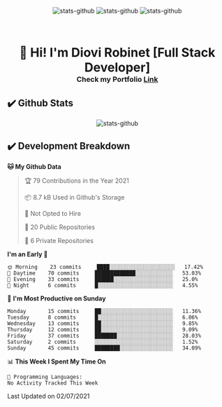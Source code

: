 <p align="center">
  <img src="https://img.shields.io/badge/-drobinet-blue?style=flat&logo=Linkedin&logoColor=white&link=https://www.linkedin.com/in/diovi-robinet-578782ab/" alt="stats-github" />
  <img src="https://img.shields.io/badge/Portfolio-47CCCC?style=flat&logo=Google-Chrome&logoColor=white&link=https://drobinetm.github.io/drobinetm-portfolio/" alt="stats-github" />
  <img src="https://img.shields.io/badge/-drobinetm-c14438?style=flat&logo=Gmail&logoColor=white&link=mailto:drobinetmorales@gmail.com" alt="stats-github" />
</p>

</br>

<h1>
  <p align="center">
    <!--Grettings-->
    👋 <b>Hi! I'm Diovi Robinet [Full Stack Developer]</b>
    <!--Portfolio Link-->
    <br>
     <sup><sup><sub> 
        Check my Portfolio
        <a name="link-portfolio" target="_blank" href="https://drobinetm.github.io/drobinetm-portfolio">Link</a>
     </sub></sup></sup> 
  </p>
</h1>

## ✔️  Github Stats

<p align="center"><img src="https://github-readme-stats.vercel.app/api?username=drobinetm&show_icons=true&theme=dark" alt="stats-github" /></p>


## ✔️ Development Breakdown
<!--START_SECTION:waka-->
**🐱 My Github Data** 

> 🏆 79 Contributions in the Year 2021
 > 
> 📦 8.7 kB Used in Github's Storage 
 > 
> 🚫 Not Opted to Hire
 > 
> 📜 20 Public Repositories 
 > 
> 🔑 6 Private Repositories  
 > 
**I'm an Early 🐤** 

```text
🌞 Morning    23 commits     ████░░░░░░░░░░░░░░░░░░░░░   17.42% 
🌆 Daytime    70 commits     █████████████░░░░░░░░░░░░   53.03% 
🌃 Evening    33 commits     ██████░░░░░░░░░░░░░░░░░░░   25.0% 
🌙 Night      6 commits      █░░░░░░░░░░░░░░░░░░░░░░░░   4.55%

```
📅 **I'm Most Productive on Sunday** 

```text
Monday       15 commits     ██░░░░░░░░░░░░░░░░░░░░░░░   11.36% 
Tuesday      8 commits      █░░░░░░░░░░░░░░░░░░░░░░░░   6.06% 
Wednesday    13 commits     ██░░░░░░░░░░░░░░░░░░░░░░░   9.85% 
Thursday     12 commits     ██░░░░░░░░░░░░░░░░░░░░░░░   9.09% 
Friday       37 commits     ███████░░░░░░░░░░░░░░░░░░   28.03% 
Saturday     2 commits      ░░░░░░░░░░░░░░░░░░░░░░░░░   1.52% 
Sunday       45 commits     ████████░░░░░░░░░░░░░░░░░   34.09%

```


📊 **This Week I Spent My Time On** 

```text
💬 Programming Languages: 
No Activity Tracked This Week

```


 Last Updated on 02/07/2021
<!--END_SECTION:waka-->